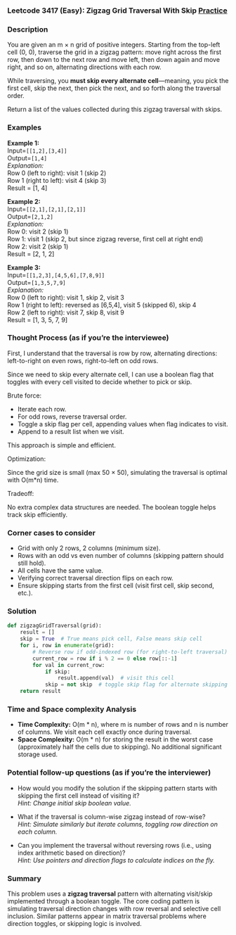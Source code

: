 ### Leetcode 3417 (Easy): Zigzag Grid Traversal With Skip [Practice](https://leetcode.com/problems/zigzag-grid-traversal-with-skip)

### Description  
You are given an m × n grid of positive integers. Starting from the top-left cell (0, 0), traverse the grid in a zigzag pattern: move right across the first row, then down to the next row and move left, then down again and move right, and so on, alternating directions with each row.

While traversing, you **must skip every alternate cell**—meaning, you pick the first cell, skip the next, then pick the next, and so forth along the traversal order.

Return a list of the values collected during this zigzag traversal with skips.

### Examples  

**Example 1:**  
Input=`[[1,2],[3,4]]`  
Output=`[1,4]`  
*Explanation:*  
Row 0 (left to right): visit 1 (skip 2)  
Row 1 (right to left): visit 4 (skip 3)  
Result = [1, 4]

**Example 2:**  
Input=`[[2,1],[2,1],[2,1]]`  
Output=`[2,1,2]`  
*Explanation:*  
Row 0: visit 2 (skip 1)  
Row 1: visit 1 (skip 2, but since zigzag reverse, first cell at right end)  
Row 2: visit 2 (skip 1)  
Result = [2, 1, 2]

**Example 3:**  
Input=`[[1,2,3],[4,5,6],[7,8,9]]`  
Output=`[1,3,5,7,9]`  
*Explanation:*  
Row 0 (left to right): visit 1, skip 2, visit 3  
Row 1 (right to left): reversed as [6,5,4], visit 5 (skipped 6), skip 4  
Row 2 (left to right): visit 7, skip 8, visit 9  
Result = [1, 3, 5, 7, 9]

### Thought Process (as if you’re the interviewee)  
First, I understand that the traversal is row by row, alternating directions: left-to-right on even rows, right-to-left on odd rows.

Since we need to skip every alternate cell, I can use a boolean flag that toggles with every cell visited to decide whether to pick or skip.

Brute force:

- Iterate each row.
- For odd rows, reverse traversal order.
- Toggle a skip flag per cell, appending values when flag indicates to visit.
- Append to a result list when we visit.

This approach is simple and efficient.

Optimization:

Since the grid size is small (max 50 × 50), simulating the traversal is optimal with O(m*n) time.

Tradeoff:

No extra complex data structures are needed. The boolean toggle helps track skip efficiently.

### Corner cases to consider  
- Grid with only 2 rows, 2 columns (minimum size).
- Rows with an odd vs even number of columns (skipping pattern should still hold).
- All cells have the same value.
- Verifying correct traversal direction flips on each row.
- Ensure skipping starts from the first cell (visit first cell, skip second, etc.).

### Solution

```python
def zigzagGridTraversal(grid):
    result = []
    skip = True  # True means pick cell, False means skip cell
    for i, row in enumerate(grid):
        # Reverse row if odd-indexed row (for right-to-left traversal)
        current_row = row if i % 2 == 0 else row[::-1]
        for val in current_row:
            if skip:
                result.append(val)  # visit this cell
            skip = not skip  # toggle skip flag for alternate skipping
    return result
```

### Time and Space complexity Analysis  

- **Time Complexity:** O(m * n), where m is number of rows and n is number of columns. We visit each cell exactly once during traversal.
- **Space Complexity:** O(m * n) for storing the result in the worst case (approximately half the cells due to skipping). No additional significant storage used.

### Potential follow-up questions (as if you’re the interviewer)  

- How would you modify the solution if the skipping pattern starts with skipping the first cell instead of visiting it?  
  *Hint: Change initial skip boolean value.*

- What if the traversal is column-wise zigzag instead of row-wise?  
  *Hint: Simulate similarly but iterate columns, toggling row direction on each column.*

- Can you implement the traversal without reversing rows (i.e., using index arithmetic based on direction)?  
  *Hint: Use pointers and direction flags to calculate indices on the fly.*

### Summary
This problem uses a **zigzag traversal** pattern with alternating visit/skip implemented through a boolean toggle. The core coding pattern is simulating traversal direction changes with row reversal and selective cell inclusion. Similar patterns appear in matrix traversal problems where direction toggles, or skipping logic is involved.